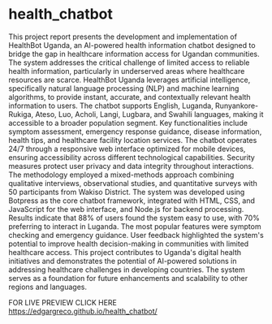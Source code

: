 # health_chatbot
This project report presents the development and implementation of HealthBot Uganda, an AI-powered health information chatbot designed to bridge the gap in healthcare information access for Ugandan communities. The system addresses the critical challenge of limited access to reliable health information, particularly in underserved areas where healthcare resources are scarce.
HealthBot Uganda leverages artificial intelligence, specifically natural language processing (NLP) and machine learning algorithms, to provide instant, accurate, and contextually relevant health information to users. The chatbot supports English, Luganda, Runyankore-Rukiga, Ateso, Luo, Acholi, Langi, Lugbara, and Swahili languages, making it accessible to a broader population segment. Key functionalities include symptom assessment, emergency response guidance, disease information, health tips, and healthcare facility location services. The chatbot operates 24/7 through a responsive web interface optimized for mobile devices, ensuring accessibility across different technological capabilities. Security measures protect user privacy and data integrity throughout interactions.
The methodology employed a mixed-methods approach combining qualitative interviews, observational studies, and quantitative surveys with 50 participants from Wakiso District. The system was developed using Botpress as the core chatbot framework, integrated with HTML, CSS, and JavaScript for the web interface, and Node.js for backend processing.
Results indicate that 88% of users found the system easy to use, with 70% preferring to interact in Luganda. The most popular features were symptom checking and emergency guidance. User feedback highlighted the system's potential to improve health decision-making in communities with limited healthcare access.
This project contributes to Uganda's digital health initiatives and demonstrates the potential of AI-powered solutions in addressing healthcare challenges in developing countries. The system serves as a foundation for future enhancements and scalability to other regions and languages.

FOR LIVE PREVIEW CLICK HERE https://edgargreco.github.io/health_chatbot/
